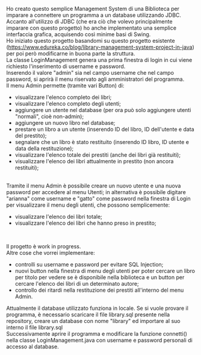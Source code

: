 Ho creato questo semplice Management System di una Biblioteca per imparare a connettere un programma a un database utilizzando JDBC. <br>
Accanto all'utilizzo di JDBC (che era ciò che volevo principalmente imparare con questo progetto) ho anche implementato una semplice interfaccia grafica, acquisendo così minime basi di Swing. <br>
Ho iniziato questo progetto basandomi su questo progetto esistente (https://www.edureka.co/blog/library-management-system-project-in-java) per poi però modificarne in buona parte la struttura. <br>
La classe LoginManagement genera una prima finestra di login in cui viene richiesto l'inserimento di username e password. <br>
Inserendo il valore "admin" sia nel campo username che nel campo password, si aprirà il menu riservato agli amministratori del programma. <br>
Il menu Admin permette (tramite vari Button) di: <br>
- visualizzare l'elenco completo dei libri; <br>
- visualizzare l'elenco completo degli utenti;<br>
- aggiungere un utente nel database (per ora può solo aggiungere utenti "normali", cioè non-admin);<br>
- aggiungere un nuovo libro nel database;<br>
- prestare un libro a un utente (inserendo ID del libro, ID dell'utente e data del prestito);<br>
- segnalare che un libro è stato restituito (inserendo ID libro, ID utente e data della restituzione);<br>
- visualizzare l'elenco totale dei prestiti (anche dei libri già restituiti);<br>
- visualizzare l'elenco dei libri attualmente in prestito (non ancora restituiti);<br><br>

Tramite il menu Admin è possibile creare un nuovo utente e una nuova password per accedere al menu Utenti; in alternativa è possibile digitare "arianna" come username e "gatto" come password nella finestra di Login per visualizzare il menu degli utenti, che possono semplicemente: <br>
- visualizzare l'elenco dei libri totale; <br>
- visualizzare l'elenco dei libri che hanno preso in prestito; <br>
<br>

Il progetto è work in progress.
<br> Altre cose che vorrei implementare: <br>
- controlli su username e password per evitare SQL Injection;<br>
- nuovi button nella finestra di menu degli utenti per poter cercare un libro per titolo per vedere se è disponibile nella biblioteca e un button per cercare l'elenco dei libri di un determinato autore;<br>
- controllo dei ritardi nella restituzione dei prestiti all'interno del menu Admin.<br>

Attualmente il database utilizzato funziona in locale. Se si vuole provare il programma, è necessario scaricare il file library.sql presente nella repository, creare un database con nome "library" ed importare al suo interno il file library.sql <br>
Successivamente aprire il programma e modificare la funzione connetti() nella classe LoginManagement.java con username e password personali di accesso al database.
